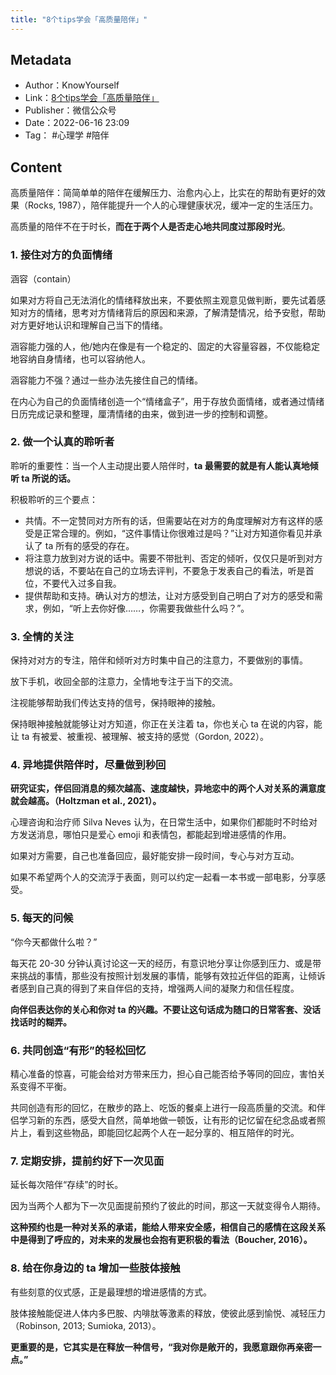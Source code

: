 ```yaml
---
title: "8个tips学会「高质量陪伴」"
---
```

## Metadata
- Author：KnowYourself
- Link：[8个tips学会「高质量陪伴」](https://mp.weixin.qq.com/s?__biz=MzA4NjcyMDU1NQ==&mid=2247707310&idx=1&sn=5f5b2bbb6c53af935efce40b9f20faf5&chksm=9fc983eaa8be0afc93774bd067e65c448f595a6f7e2084eefc0872bf423d80acd34c7f270d64&mpshare=1&scene=1&srcid=0611fmK44UgOjHEszKdVKgpb&sharer_sharetime=1654908981201&sharer_shareid=0bebe4dacb689b82ff4fd8e1accc1b1a#rd)
- Publisher：微信公众号
- Date：2022-06-16 23:09
- Tag： #心理学 #陪伴
## Content
高质量陪伴：简简单单的陪伴在缓解压力、治愈内心上，比实在的帮助有更好的效果（Rocks, 1987），陪伴能提升一个人的心理健康状况，缓冲一定的生活压力。

高质量的陪伴不在于时长，**而在于两个人是否走心地共同度过那段时光**。

### 1. 接住对方的负面情绪
涵容（contain）

如果对方将自己无法消化的情绪释放出来，不要依照主观意见做判断，要先试着感知对方的情绪，思考对方情绪背后的原因和来源，了解清楚情况，给予安慰，帮助对方更好地认识和理解自己当下的情绪。

涵容能力强的人，他/她内在像是有一个稳定的、固定的大容量容器，不仅能稳定地容纳自身情绪，也可以容纳他人。

涵容能力不强？通过一些办法先接住自己的情绪。

在内心为自己的负面情绪创造一个“情绪盒子”，用于存放负面情绪，或者通过情绪日历完成记录和整理，厘清情绪的由来，做到进一步的控制和调整。
### 2. 做一个认真的聆听者
聆听的重要性：当一个人主动提出要人陪伴时，**ta 最需要的就是有人能认真地倾听 ta 所说的话。**

积极聆听的三个要点：
- 共情。不一定赞同对方所有的话，但需要站在对方的角度理解对方有这样的感受是正常合理的。例如，“这件事情让你很难过是吗？”让对方知道你看见并承认了 ta 所有的感受的存在。
- 将注意力放到对方说的话中。需要不带批判、否定的倾听，仅仅只是听到对方想说的话，不要站在自己的立场去评判，不要急于发表自己的看法，听是首位，不要代入过多自我。
- 提供帮助和支持。确认对方的想法，让对方感受到自己明白了对方的感受和需求，例如，“听上去你好像……，你需要我做些什么吗？”。
### 3. 全情的关注
保持对对方的专注，陪伴和倾听对方时集中自己的注意力，不要做别的事情。

放下手机，收回全部的注意力，全情地专注于当下的交流。

注视能够帮助我们传达支持的信号，保持眼神的接触。

保持眼神接触就能够让对方知道，你正在关注着 ta，你也关心 ta 在说的内容，能让 ta 有被爱、被重视、被理解、被支持的感觉（Gordon, 2022）。
### 4. 异地提供陪伴时，尽量做到秒回
**研究证实，伴侣回消息的频次越高、速度越快，异地恋中的两个人对关系的满意度就会越高。（Holtzman et al., 2021）。**

心理咨询和治疗师 Silva Neves 认为，在日常生活中，如果你们都能时不时给对方发送消息，哪怕只是爱心 emoji 和表情包，都能起到增进感情的作用。

如果对方需要，自己也准备回应，最好能安排一段时间，专心与对方互动。

如果不希望两个人的交流浮于表面，则可以约定一起看一本书或一部电影，分享感受。
### 5. 每天的问候
“你今天都做什么啦？”

每天花 20-30 分钟认真讨论这一天的经历，有意识地分享让你感到压力、或是带来挑战的事情，那些没有按照计划发展的事情，能够有效拉近伴侣的距离，让倾诉者感到自己真的得到了来自伴侣的支持，增强两人间的凝聚力和信任程度。

**向伴侣表达你的关心和你对 ta 的兴趣。不要让这句话成为随口的日常客套、没话找话时的糊弄。**
### 6. 共同创造“有形”的轻松回忆
精心准备的惊喜，可能会给对方带来压力，担心自己能否给予等同的回应，害怕关系变得不平衡。

共同创造有形的回忆，在散步的路上、吃饭的餐桌上进行一段高质量的交流。和伴侣学习新的东西，感受大自然，简单地做一顿饭，让有形的记忆留在纪念品或者照片上，看到这些物品，即能回忆起两个人在一起分享的、相互陪伴的时光。
### 7. 定期安排，提前约好下一次见面
延长每次陪伴“存续”的时长。

因为当两个人都为下一次见面提前预约了彼此的时间，那这一天就变得令人期待。

**这种预约也是一种对关系的承诺，能给人带来安全感，相信自己的感情在这段关系中是得到了呼应的，对未来的发展也会抱有更积极的看法（Boucher, 2016）。**
### 8. 给在你身边的 ta 增加一些肢体接触
有些刻意的仪式感，正是最理想的增进感情的方式。

肢体接触能促进人体内多巴胺、内啡肽等激素的释放，使彼此感到愉悦、减轻压力（Robinson, 2013; Sumioka, 2013）。
  
**更重要的是，它其实是在释放一种信号，“我对你是敞开的，我愿意跟你再亲密一点。”**